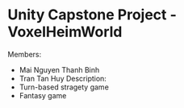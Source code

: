 # Unity Capstone Project - VoxelHeimWorld
Members:
- Mai Nguyen Thanh Binh
- Tran Tan Huy
Description:
- Turn-based stragety game
- Fantasy game
